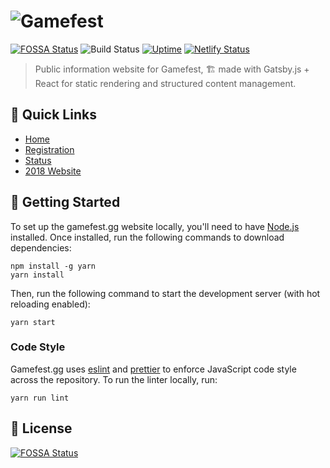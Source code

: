 # ![Gamefest](https://i.imgur.com/yHj9dHw.png)

[![FOSSA Status](https://app.fossa.com/api/projects/git%2Bgithub.com%2Fgamefest%2Fgamefest.gg.svg?type=shield)](https://app.fossa.com/projects/git%2Bgithub.com%2Fgamefest%2Fgamefest.gg?ref=badge_shield) ![Build Status](https://travis-ci.org/gamefest/gamefest.gg.svg?branch=2019) [![Uptime](https://img.shields.io/uptimerobot/ratio/7/m783061174-5895f5de260c10bfde45892d.svg)](https://status.gamefest.gg) [![Netlify Status](https://api.netlify.com/api/v1/badges/41ccad3c-9e89-48c1-b7db-a91f07cedc9f/deploy-status)](https://app.netlify.com/sites/gamefest/deploys)

> Public information website for Gamefest, 🏗 made with Gatsby.js + React for static rendering and structured content management.

## 🔗 Quick Links

- [Home](https://gamefest.gg)
- [Registration](https://gamefest.gg/register)
- [Status](https://status.gamefest.gg)
- [2018 Website](https://2018.gamefest.gg)

## 🚀 Getting Started

To set up the gamefest.gg website locally, you'll need to have [Node.js](https://nodejs.org/en/download/) installed. Once installed, run the following commands to download dependencies:

```console
npm install -g yarn
yarn install
```

Then, run the following command to start the development server (with hot reloading enabled):

```console
yarn start
```

### Code Style

Gamefest.gg uses [eslint](https://eslint.org/) and [prettier](https://prettier.io/) to enforce JavaScript code style across the repository. To run the linter locally, run:

```console
yarn run lint
```

## 📜 License

[![FOSSA Status](https://app.fossa.com/api/projects/git%2Bgithub.com%2Fgamefest%2Fgamefest.gg.svg?type=large)](https://app.fossa.com/projects/git%2Bgithub.com%2Fgamefest%2Fgamefest.gg?ref=badge_large)

